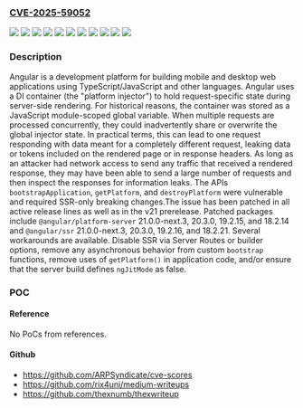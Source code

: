 ### [CVE-2025-59052](https://cve.mitre.org/cgi-bin/cvename.cgi?name=CVE-2025-59052)
![](https://img.shields.io/static/v1?label=Product&message=angular&color=blue)
![](https://img.shields.io/static/v1?label=Version&message=%40angular%2Fplatform-server%20%3E%3D%2016.0.0-next.0%2C%20%3C%2018.2.14%20&color=brightgreen)
![](https://img.shields.io/static/v1?label=Version&message=%40angular%2Fplatform-server%20%3E%3D%2019.0.0-next.0%2C%20%3C%2019.2.15%20&color=brightgreen)
![](https://img.shields.io/static/v1?label=Version&message=%40angular%2Fplatform-server%20%3E%3D%2020.0.0-next.0%2C%20%3C%2020.3.0%20&color=brightgreen)
![](https://img.shields.io/static/v1?label=Version&message=%40angular%2Fplatform-server%20%3E%3D%2021.0.0-next.0%2C%20%3C%2021.0.0-next.3%20&color=brightgreen)
![](https://img.shields.io/static/v1?label=Version&message=%40angular%2Fssr%20%3E%3D%2017.0.0-next.0%2C%20%3C%2018.2.21%20&color=brightgreen)
![](https://img.shields.io/static/v1?label=Version&message=%40angular%2Fssr%20%3E%3D%2019.0.0-next.0%2C%20%3C%2019.2.16%20&color=brightgreen)
![](https://img.shields.io/static/v1?label=Version&message=%40angular%2Fssr%20%3E%3D%2020.0.0-next.0%2C%20%3C%2020.3.0%20&color=brightgreen)
![](https://img.shields.io/static/v1?label=Version&message=%40angular%2Fssr%20%3E%3D%2021.0.0-next.0%2C%20%3C%2021.0.0-next.3%20&color=brightgreen)
![](https://img.shields.io/static/v1?label=Version&message=%40nguniversal%2Fcommon%20%3E%3D%2016.0.0-next.0%2C%20%3C%3D%2016.2.0%20&color=brightgreen)
![](https://img.shields.io/static/v1?label=Vulnerability&message=CWE-362%3A%20Concurrent%20Execution%20using%20Shared%20Resource%20with%20Improper%20Synchronization%20('Race%20Condition')&color=brightgreen)

### Description

Angular is a development platform for building mobile and desktop web applications using TypeScript/JavaScript and other languages. Angular uses a DI container (the "platform injector") to hold request-specific state during server-side rendering. For historical reasons, the container was stored as a JavaScript module-scoped global variable. When multiple requests are processed concurrently, they could inadvertently share or overwrite the global injector state. In practical terms, this can lead to one request responding with data meant for a completely different request, leaking data or tokens included on the rendered page or in response headers. As long as an attacker had network access to send any traffic that received a rendered response, they may have been able to send a large number of requests and then inspect the responses for information leaks. The APIs `bootstrapApplication`, `getPlatform`, and `destroyPlatform` were vulnerable and required SSR-only breaking changes.The issue has been patched in all active release lines as well as in the v21 prerelease. Patched packages include `@angular/platform-server` 21.0.0-next.3, 20.3.0, 19.2.15, and 18.2.14 and `@angular/ssr` 21.0.0-next.3, 20.3.0, 19.2.16, and 18.2.21. Several workarounds are available. Disable SSR via Server Routes or builder options, remove any asynchronous behavior from custom `bootstrap` functions, remove uses of `getPlatform()` in application code, and/or ensure that the server build defines `ngJitMode` as false.

### POC

#### Reference
No PoCs from references.

#### Github
- https://github.com/ARPSyndicate/cve-scores
- https://github.com/rix4uni/medium-writeups
- https://github.com/thexnumb/thexwriteup

